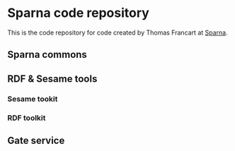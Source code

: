 # Sparna code repository

This is the code repository for code created by Thomas Francart at [Sparna](http://www.sparna.fr).

## Sparna commons

## RDF & Sesame tools

### Sesame tookit

### RDF toolkit

## Gate service